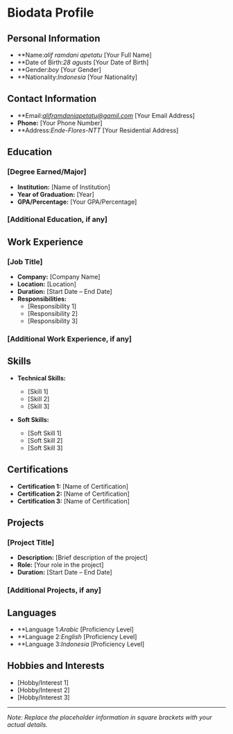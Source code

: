 # Biodata Profile

## Personal Information

- **Name:*alif ramdani apetatu* [Your Full Name]
- **Date of Birth:*28 agusts* [Your Date of Birth]
- **Gender:*boy* [Your Gender]
- **Nationality:*Indonesia* [Your Nationality]

## Contact Information

- **Email:*aliframdaniapetatu@gamil.com* [Your Email Address]
- **Phone:** [Your Phone Number]
- **Address:*Ende-Flores-NTT* [Your Residential Address]

## Education

### [Degree Earned/Major]
- **Institution:** [Name of Institution]
- **Year of Graduation:** [Year]
- **GPA/Percentage:** [Your GPA/Percentage]

### [Additional Education, if any]

## Work Experience

### [Job Title]
- **Company:** [Company Name]
- **Location:** [Location]
- **Duration:** [Start Date – End Date]
- **Responsibilities:**
  - [Responsibility 1]
  - [Responsibility 2]
  - [Responsibility 3]

### [Additional Work Experience, if any]

## Skills

- **Technical Skills:**
  - [Skill 1]
  - [Skill 2]
  - [Skill 3]

- **Soft Skills:**
  - [Soft Skill 1]
  - [Soft Skill 2]
  - [Soft Skill 3]

## Certifications

- **Certification 1:** [Name of Certification]
- **Certification 2:** [Name of Certification]
- **Certification 3:** [Name of Certification]

## Projects

### [Project Title]
- **Description:** [Brief description of the project]
- **Role:** [Your role in the project]
- **Duration:** [Start Date – End Date]

### [Additional Projects, if any]

## Languages

- **Language 1:*Arabic* [Proficiency Level]
- **Language 2:*English* [Proficiency Level]
- **Language 3:*Indonesia* [Proficiency Level]

## Hobbies and Interests

- [Hobby/Interest 1]
- [Hobby/Interest 2]
- [Hobby/Interest 3]

---

*Note: Replace the placeholder information in square brackets with your actual details.*
